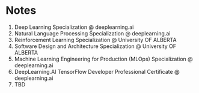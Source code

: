 # Notes
1. Deep Learning Specialization @ deeplearning.ai
2. Natural Language Processing Specialization @ deeplearning.ai
3. Reinforcement Learning Specialization @ University OF ALBERTA
4. Software Design and Architecture Specialization @ University OF ALBERTA
5. Machine Learning Engineering for Production (MLOps) Specialization @ deeplearning.ai
6. DeepLearning.AI TensorFlow Developer Professional Certificate @ deeplearning.ai
7. TBD
